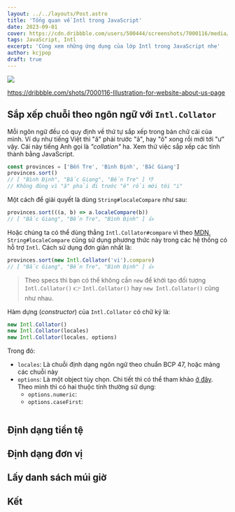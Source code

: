 ```yaml
---
layout: ../../layouts/Post.astro
title: 'Tổng quan về Intl trong JavaScript'
date: 2023-09-01
cover: https://cdn.dribbble.com/users/500444/screenshots/7000116/media/3d991b06019eeaa8572306a1e524167c.jpg
tags: JavaScript, Intl
excerpt: 'Cùng xem những ứng dụng của lớp Intl trong JavaScript nhe'
author: kcjpop
draft: true
---
```


![](https://cdn.dribbble.com/users/500444/screenshots/7000116/media/3d991b06019eeaa8572306a1e524167c.jpg)

https://dribbble.com/shots/7000116-Illustration-for-website-about-us-page

##

## Sắp xếp chuỗi theo ngôn ngữ với `Intl.Collator`

Mỗi ngôn ngữ đều có quy định về thứ tự sắp xếp trong bản chữ cái của mình. Ví dụ như tiếng Việt thì "ă" phải trước "â", hay "ô" xong rồi mới tới "ư" vậy. Cái này tiếng Anh gọi là _"collation"_ ha. Xem thử việc sắp xếp các tỉnh thành bằng JavaScript.

```js
const provinces = ['Bến Tre', 'Bình Định', 'Bắc Giang']
provinces.sort()
// [ "Bình Định", "Bắc Giang", "Bến Tre" ] 👎
// Không đúng vì "ă" phải đi trước "ê" rồi mới tới "i"
```

Một cách để giải quyết là dùng `String#localeCompare` như sau:

```js
provinces.sort(((a, b) => a.localeCompare(b))
// [ "Bắc Giang", "Bến Tre", "Bình Định" ] 👍
```

Hoặc chúng ta có thể dùng thẳng `Intl.Collator#compare` vì theo [MDN](https://developer.mozilla.org/en-US/docs/Web/JavaScript/Reference/Global_Objects/String/localeCompare), `String#localeCompare` cũng sử dụng phương thức này trong các hệ thống có hỗ trợ `Intl`. Cách sử dụng đơn giản nhất là:

```js
provinces.sort(new Intl.Collator('vi').compare)
// [ "Bắc Giang", "Bến Tre", "Bình Định" ] 👍
```

> Theo specs thì bạn có thể không cần `new` để khởi tạo đối tượng `Intl.Collator()` 👉 `Intl.Collator()` hay `new Intl.Collator()` cũng như nhau.

Hàm dựng (_constructor_) của `Intl.Collator` có chữ ký là:

```js
new Intl.Collator()
new Intl.Collator(locales)
new Intl.Collator(locales, options)
```

Trong đó:

- `locales`: Là chuỗi định dạng ngôn ngữ theo chuẩn BCP 47, hoặc mảng các chuỗi này
- `options`: Là một object tùy chọn. Chi tiết thì có thể tham khảo [ở đây](https://developer.mozilla.org/en-US/docs/Web/JavaScript/Reference/Global_Objects/Intl/Collator/Collator#options). Theo mình thì có hai thuộc tính thường sử dụng:
  - `options.numeric`:
  - `options.caseFirst`:

```js

```

## Định dạng tiền tệ

## Định dạng đơn vị

## Lấy danh sách múi giờ

## Kết
